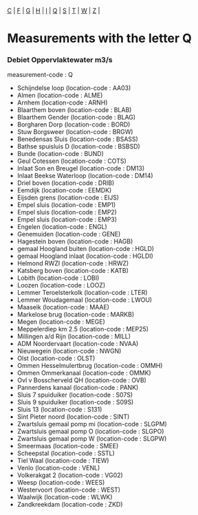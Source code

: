[C](measurement_C.md) | [F](measurement_F.md) | [G](measurement_G.md) | [H](measurement_H.md) | [I](measurement_I.md) | [Q](measurement_Q.md) | [S](measurement_S.md) | [T](measurement_T.md) | [W](measurement_W.md) | [Z](measurement_Z.md) | 

# Measurements with the letter Q #

### Debiet Oppervlaktewater m3/s ###
measurement-code : Q

* Schijndelse loop (location-code : AA03)
* Almen (location-code : ALME)
* Arnhem (location-code : ARNH)
* Blaarthem boven (location-code : BLAB)
* Blaarthem Gender (location-code : BLAG)
* Borgharen Dorp (location-code : BORD)
* Stuw Borgsweer (location-code : BRGW)
* Benedensas Sluis (location-code : BSASS)
* Bathse spuisluis D (location-code : BSBSD)
* Bunde (location-code : BUND)
* Geul Cotessen (location-code : COTS)
* Inlaat Son en Breugel (location-code : DM13)
* Inlaat Beekse Waterloop (location-code : DM14)
* Driel boven (location-code : DRIB)
* Eemdijk (location-code : EEMDK)
* Eijsden grens (location-code : EIJS)
* Empel sluis (location-code : EMP1)
* Empel sluis (location-code : EMP2)
* Empel sluis (location-code : EMP3)
* Engelen (location-code : ENGL)
* Genemuiden (location-code : GENE)
* Hagestein boven (location-code : HAGB)
* gemaal Hoogland buiten (location-code : HGLD)
* gemaal Hoogland inlaat (location-code : HGLDI)
* Helmond RWZI (location-code : HRWZ)
* Katsberg boven (location-code : KATB)
* Lobith (location-code : LOBI)
* Loozen (location-code : LOOZ)
* Lemmer Teroelsterkolk (location-code : LTER)
* Lemmer Woudagemaal (location-code : LWOU)
* Maaseik (location-code : MAAE)
* Markelose brug (location-code : MARKB)
* Megen (location-code : MEGE)
* Meppelerdiep km 2.5 (location-code : MEP25)
* Millingen a/d Rijn (location-code : MILL)
* ADM Noordervaart (location-code : NVAA)
* Nieuwegein (location-code : NWGN)
* Olst (location-code : OLST)
* Ommen Hesselmulertbrug (location-code : OMMH)
* Ommen Ommerkanaal (location-code : OMMK)
* Ovl v Bosscherveld QH (location-code : OVB)
* Pannerdens kanaal (location-code : PANK)
* Sluis 7 spuiduiker (location-code : S07S)
* Sluis 9 spuiduiker (location-code : S09S)
* Sluis 13 (location-code : S131)
* Sint Pieter noord (location-code : SINT)
* Zwartsluis gemaal pomp mi (location-code : SLGPM)
* Zwartsluis gemaal pomp O (location-code : SLGPO)
* Zwartsluis gemaal pomp W (location-code : SLGPW)
* Smeermaas (location-code : SMEE)
* Scheepstal (location-code : SSTL)
* Tiel Waal (location-code : TIEW)
* Venlo (location-code : VENL)
* Volkerakgat 2 (location-code : VG02)
* Weesp (location-code : WEES)
* Westervoort (location-code : WEST)
* Waalwijk (location-code : WLWK)
* Zandkreekdam (location-code : ZKD)


